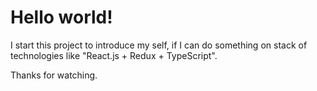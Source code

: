 # Hello world!
I start this project to introduce my self, if I can do something on stack of technologies like "React.js + Redux + TypeScript".

Thanks for watching.
